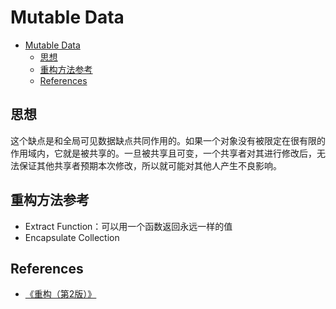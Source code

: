 # Mutable Data


<!-- TOC -->

- [Mutable Data](#mutable-data)
    - [思想](#思想)
    - [重构方法参考](#重构方法参考)
    - [References](#references)

<!-- /TOC -->


## 思想
这个缺点是和全局可见数据缺点共同作用的。如果一个对象没有被限定在很有限的作用域内，它就是被共享的。一旦被共享且可变，一个共享者对其进行修改后，无法保证其他共享者预期本次修改，所以就可能对其他人产生不良影响。


## 重构方法参考
* Extract Function：可以用一个函数返回永远一样的值
* Encapsulate Collection


## References
* [《重构（第2版）》](https://book.douban.com/subject/33400354/)
